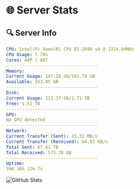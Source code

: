# 🌐 Server Stats
## 🔍 Server Info
```yaml
CPU: Intel(R) Xeon(R) CPU E5-2699 v4 @ 1314.04MHz
CPU Usage: 7.70%
Cores: 44P | 88T
-----------------------------------
Memory:
Current Usage: 147.24 GB/503.74 GB
Available: 353.05 GB
-----------------------------------
Disk:
Current Usage: 113.37 GB/1.71 TB
Free: 1.51 TB
-----------------------------------
GPU:
No GPU detected
-----------------------------------
Network:
Current Transfer (Sent): 15.32 MB/s
Current Transfer (Received): 64.97 KB/s
Total Sent: 67.61 TB
Total Received: 575.78 GB
-----------------------------------
Uptime:
39d 16h 12m 7s
```
![GitHub Stats](https://img.shields.io/badge/Updated-2025-04-16_13:34:56-blue)